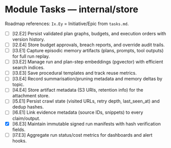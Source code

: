 # Module Tasks — internal/store

Roadmap references: `Ix.Ey` = Initiative/Epic from `tasks.md`.

- [ ] [I2.E2] Persist validated plan graphs, budgets, and execution orders with version history.
- [ ] [I2.E4] Store budget approvals, breach reports, and override audit trails.
- [ ] [I3.E1] Capture episodic memory artifacts (plans, prompts, tool outputs) for full run replay.
- [ ] [I3.E2] Manage run and plan-step embeddings (pgvector) with efficient search indices.
- [ ] [I3.E3] Save procedural templates and track reuse metrics.
- [ ] [I3.E4] Record summarisation/pruning metadata and memory deltas by topic.
- [ ] [I4.E4] Store artifact metadata (S3 URIs, retention info) for the attachment store.
- [ ] [I5.E1] Persist crawl state (visited URLs, retry depth, last_seen_at) and dedup hashes.
- [ ] [I6.E1] Link evidence metadata (source IDs, snippets) to every claim/output.
- [x] [I6.E3] Maintain immutable signed run manifests with hash verification fields.
- [ ] [I7.E3] Aggregate run status/cost metrics for dashboards and alert hooks.
